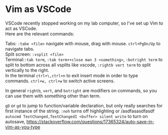 # Vim as VSCode

VSCode recently stopped working on my lab computer, so I've set up Vim to act as VSCode.  
Here are the relevant commands:

Tabs: `:tabe <file>` navigate with mouse, drag with mouse. `ctrl+PgDn/Up` to navigate tabs.  
Split screen: `:vsplit <file>`  
Terminal:`:tab term`, `:tab term++close man 3 <something>`, `:botright term` to split to bottom across all vsplits like vscode, `:rightb vert term` to split
vertically to the right.  
In the terminal `ctrl+\,ctrl+n` to exit insert mode in order to type commands. `ctrl+w, ctrl+w` to switch active screens.

In general `rightb`, `vert`, and `botright` are modifiers on commands, so you can use them with something other than term.

`gD` or `gd` to jump to function/variable declaration, but only really searches for first instance of the string.
`:noh` turns off highlighting or /asdfasasdfasdf  
`autocmd TextChanged,TextChangedI <buffer> silent write` to turn on autosave, https://stackoverflow.com/questions/17365324/auto-save-in-vim-as-you-type
